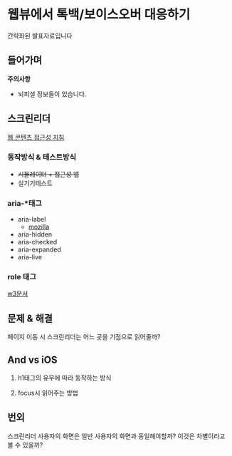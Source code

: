 # 웹뷰에서 톡백/보이스오버 대응하기

간략화된 발표자료입니다

## 들어가며

**주의사항**

- 뇌피셜 정보들이 있습니다.

## 스크린리더

[웹 콘텐츠 접근성 지침](http://www.kwacc.or.kr/WAI/wcag21/#abstract)

### 동작방식 & 테스트방식

- ~~시뮬레이터 + 접근성 앱~~
- 실기기테스트

### aria-*태그

- aria-label
    - [mozilla](https://developer.mozilla.org/en-US/docs/Web/Accessibility/ARIA/Attributes/aria-label)
- aria-hidden
- aria-checked
- aria-expanded
- aria-live

### role 태그

[w3문서](https://www.w3.org/TR/wai-aria-1.1/#role_definitions)


## 문제 & 해결

페이지 이동 시 스크린리더는 어느 곳을 기점으로 읽어줄까?

## And vs iOS

1. h1태그의 유무에 따라 동작하는 방식

2. focus시 읽어주는 방법

## 번외

스크린리더 사용자의 화면은 일반 사용자의 화면과 동일해야할까? 이것은 차별이라고 볼 수 있을까?
